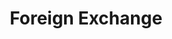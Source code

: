 ---
title: Foreign Exchange
credit: Production Designer
project: Foreign Exchange
img_src: /assets/images/Fex12A.jpg
featured_portfolio: None
featured_home: False
project_order: 2
portfolio_order: None
home_order: None
---